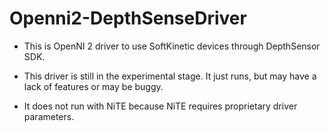 Openni2-DepthSenseDriver
========================

- This is OpenNI 2 driver to use SoftKinetic devices through DepthSensor SDK.

- This driver is still in the experimental stage. It just runs, but may have a lack of features or may be buggy.

- It does not run with NiTE because NiTE requires proprietary driver parameters.

